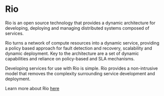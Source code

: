 Rio
===

Rio is an open source technology that provides a dynamic architecture for developing, deploying and
managing distributed systems composed of services.

Rio turns a network of compute resources into a dynamic service, providing a policy based approach for fault
detection and recovery, scalability and dynamic deployment. Key to the architecture are a set of dynamic
capabilities and reliance on policy-based and SLA mechanisms.

Developing services for use with Rio is simple. Rio provides a non-intrusive model that removes the complexity
surrounding service development and deployment.

Learn more about Rio [here](http://www.rio-project.org)
